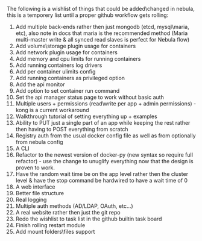 The following is a wishlist of things that could be added\changed in nebula, this is a temporery list until a proper github workflow gets rolling:

1. Add multiple back-ends rather then just mongodb (etcd, mysql\maria, etc), also note in docs that maria is the recommended method (Maria multi-master write & all synced read slaves is perfect for Nebula flow)
2. Add volume\storage plugin usage for containers
3. Add network plugin usage for containers
4. Add memory and cpu limits for running containers
5. Add running containers log drivers
6. Add per container ulimits config
7. Add running containers as privileged option
8. Add the api monitor
9. Add option to set container run command 
10. Set the api manager status page to work without basic auth
11. Multiple users + permissions (read\write per app + admin permissions) - kong is a current workaround
12. Walkthrough tutorial of setting everything up + examples
13. Ability to PUT just a single part of an app while keeping the rest rather then having to POST everything from scratch
14. Registry auth from the usual docker config file as well as from optionally from nebula config
15. A CLI
16. Refactor to the newest version of docker-py (new syntax so require full refactor) - use the change to unuglify everything now that the design is proven to work.
17. Have the random wait time be on the app level rather then the cluster level & have the stop command be hardwired to have a wait time of 0
18. A web interface
19. Better file structure
20. Real logging
21. Multiple auth methods (AD/LDAP, OAuth, etc...)
22. A real website rather then just the git repo
23. Redo the wishlist to task list in the github builtin task board
24. Finish rolling restart module
25. Add mount folders\files support
